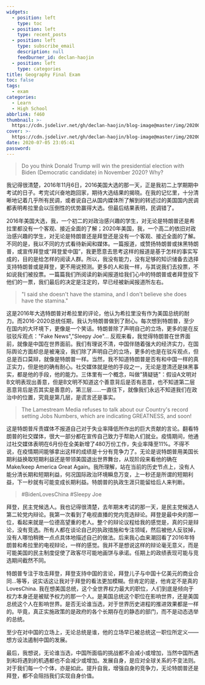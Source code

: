```yaml
---
widgets:
  - position: left
    type: toc
  - position: left
    type: recent_posts
  - position: left
    type: subscribe_email
    description: null
    feedburner_id: declan-haojin
  - position: left
    type: categories
title: Geography Final Exam
toc: false
tags:
  - exam
categories:
  - Learn
  - High School
abbrlink: f460
thumbnail: >-
  https://cdn.jsdelivr.net/gh/declan-haojin/blog-image@master/img/20200706112119.png
cover: >-
  https://cdn.jsdelivr.net/gh/declan-haojin/blog-image@master/img/20200706112119.png
date: 2020-07-05 23:05:41
password:
---
```

> Do you think Donald Trump will win the presidential election with Biden (Democratic candidate) in November 2020? Why?

我记得很清楚，2016年11月6日，2016美国大选的那一天，正是我初二上学期期中考试的日子。考完试兴奋地跑回家，期待大选结果的揭晓。在我的记忆里，十分清晰地记着几乎所有民调，或者说自己从国内媒体所了解到的转述过的美国国内民调都表明希拉里会以压倒性的优势赢得大选。但最后结果表明，民调错了。

<!--more-->

2016年美国大选，我，一个初二的对政治感兴趣的学生，对无论是特朗普还是希拉里都没有一个客观、接近全面的了解；2020年美国，我，一个高二的依旧对政治感兴趣的学生，对无论是特朗普还是拜登还是没有一个客观、接近全面的了解。不同的是，我以不同的方式看待新闻和媒体。一篇报道，或赞扬特朗普或抹黑特朗普，或宣传拜登或“拜登爱中国”，我更愿意去思考这样的报道是基于怎样的事实写成的，目的是给怎样的阅读人群。所以，我没有能力，没有足够的知识储备去选择支持特朗普或是拜登，更不用说预测。更多的人和我一样，与其说我们去投票，不如说我们被投票。一篇篇我们所阅读的新闻报道给我们心中的特朗普或者拜登投下他们的一票，我们最后的决定是注定的，早已经被新闻报道所左右。

> "I said she doesn't have the stamina, and I don't believe she does have the stamina."

这是2016年大选特朗普对希拉里的评论，他认为希拉里没有作为美国总统的耐力。而2016-2020总统任期，我认为特朗普做到了耐心。每次想到特朗普，至少在国内的大环境下，更像是一个笑话。特朗普除了声明自己的立场，更多的是在反驳驳斥观点："Fake News","Sleepy Joe"... 反观来看，我觉得特朗普在世界面前，就像是中国在世界面前。我们有理说不清，中国伴随着强大的经济实力，在国际舆论方面却总是被淹没，我们除了声明自己的立场，更多的也是在驳斥观点，但总是百口莫辩，就像是特朗普一样。当然，我不知道特朗普是否有和中国一样的真正实力，但是他的确有耐心。社交媒体就是他的手段之一，无论是澄清还是抹黑事实，都是他的手段，他的能力。三体里有一个概念，叫做"猜疑链"：假设A文明对B文明表现出善意，但是B文明不知道这个善意背后是否有恶意，也不知道第二层恶意背后是否其实是善意的，第三层……一直往下，就像我们永远不知道我们在政治中的位置，究竟是第几层，是谎言还是事实。

> The Lamestream Media refuses to talk about our Country's record setting Jobs Numbers, which are indicating GREATNESS, and soon!

这是特朗普斥责媒体不报道自己对于失业率降低所作出的巨大贡献的言论。翻看特朗普的社交媒体，很大一部分都在宣传自己致力于帮助人们就业。疫情期间，他通过社交媒体表明在6月份在全美新增了480万份工作，失业率降至11%。不得不说，在疫情期间能够拿出这样的成绩是十分有竞争力了。无论是说特朗普用美国长期利益换取短期利益还是带领美国退出世界舞台，从现阶段来看他的确在Make/keep America Great Again。我所理解，站在当前的历史节点上，没有人能分清长期和短期利益，何况国际政治环境瞬息万变，上一秒还是所谓的短期利益，下一秒就有可能变成长期利益。特朗普的执政生涯只能留给后人来判断。

> #BidenLovesChina #Sleepy Joe

拜登，民主党候选人。我也记得很清楚，去年期末考试的那一天，是民主党候选人第二轮党内辩论。我第一次看到了电视直播的党内竞选辩论。拜登是最中央的那一位，看起来就是一位德高望重的老人。整个的辩论议程给我的感觉是，真的只是辩论，没有竞选。所有人都在谈论自己的执政措施和专注领域，然后被他人反驳掉，没有人哪怕稍微一点点具体地描述自己的做法。后来我心血来潮回看了2016年特朗普和希拉里的电视辩论，一样的感觉。我并不是想说这样的辩论毫无意义，而是可能美国的民主制度促使了政客尽可能地画饼与承诺。任期上的政绩表现可能与竞选期间截然不同。

特朗普专注于攻击拜登，拜登支持中国的言论，拜登儿子与中国十亿美元的商业合同...等等，说实话这让我对于拜登的看法更加模糊。但肯定的是，他肯定不是真的LovesChina. 我在想美国总统，这个全世界权力最大的职位，人们到底是倾向于权力本身还是被赋予权力的那一个人。是美国总统这个职位在影响世界，还是美国总统这个人在影响世界。是否无论谁当选，对于世界历史进程的推进效果都是一样的。毕竟，真正实施政策的是政府的各个长期存在的静态的部门，而不是动态选举的总统。

至少在对中国的立场上，无论总统是谁，他的立场早已被总统这一职位所定义——想方设法遏制中国的发展。

最后，我想说，无论谁当选，中国所面临的挑战都不会减小或增加，当然中国所遇到和将遇到的机遇都也不会减少或增加。发展自身，是应对全球关系的不变法则。对于我们每一个个体，亦是如此。提升自我，增强自身的竞争力，无论特朗普还是拜登，都不会阻挡我们实现自身价值。

